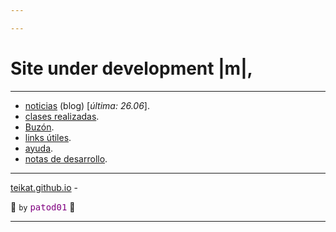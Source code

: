 ```yaml
---

---
```


<link rel="icon" href="etc/icon.png">

# Site under development |m|,

---

- [noticias][] (blog) [*última: 26.06*]<span oncopy="aww()">.</span>
- [clases realizadas][clases].
- [Buzón][box].
- [links útiles][links].
- [ayuda][].
- [notas de desarrollo][dev].

---

[teikat.github.io][teikat] - <span id="herobrine"></span>

:ghost: `by`
<span>
<a href="myself" style="color: purple; font-family: monospace; text-decoration: none;">
patod01</a></span> :ghost:

[teikat]: https://teikat.github.io

---

[noticias]: notice
[box]: buzon.md
[clases]: clases.md
[links]: links.md
[ayuda]: help
[dev]: dev

<script type="text/javascript" src="/herobrine.js"></script>
